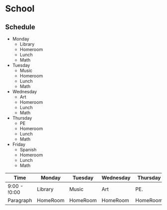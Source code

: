 # School
## Schedule
- Monday
  - Library
  - Homeroom
  - Lunch
  - Math
- Tuesday
  - Music
  - Homeroom
  - Lunch
  - Math
- Wednesday
  - Art
  - Homeroom
  - Lunch
  - Math
- Thursday
  - PE
  - Homeroom
  - Lunch
  - Math
- Friday
  - Spanish
  - Homeroom
  - Lunch
  - Math


| Time        | Monday   | Tuesday  | Wednesday| Thursday | Friday   |
| ----------- | -------- | -------- | -------- | -------- | -------- |
| 9:00 - !0:00| Library  | Music    | Art      | PE.      | Spanish  |
| Paragraph   | HomeRoom | HomeRoom | HomeRoom | HomeRoom | HomeRoom |
